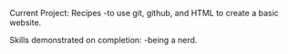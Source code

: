 Current Project: Recipes
-to use git, github, and HTML to create a basic website.

Skills demonstrated on completion:
-being a nerd.

